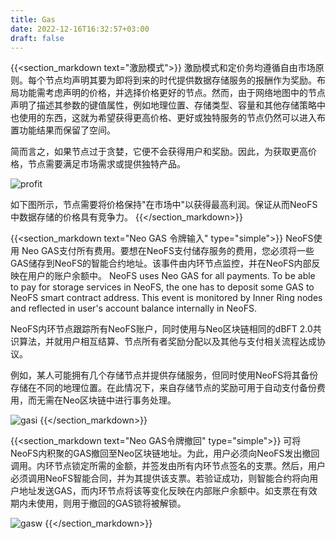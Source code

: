 ```yaml
---
title: Gas
date: 2022-12-16T16:32:57+03:00
draft: false
---
```


{{<section_markdown text="激励模式">}}
  激励模式和定价务均遵循自由市场原则。每个节点均声明其要为即将到来的时代提供数据存储服务的报酬作为奖励。布局功能需考虑声明的价格，并选择价格更好的节点。然而，由于网络地图中的节点声明了描述其参数的键值属性，例如地理位置、存储类型、容量和其他存储策略中也使用的东西，这就为希望获得更高价格、更好或独特服务的节点仍然可以进入布置功能结果而保留了空间。

  简而言之，如果节点过于贪婪，它便不会获得用户和奖励。因此，为获取更高价格，节点需要满足市场需求或提供独特产品。

  ![profit](/images/pages/profit.png)

  如下图所示，节点需要将价格保持"在市场中"以获得最高利润。保证从而NeoFS中数据存储的价格具有竞争力。
{{</section_markdown>}}

{{<section_markdown text="Neo GAS 令牌输入" type="simple">}}
  NeoFS使用 Neo GAS支付所有费用。要想在NeoFS支付储存服务的费用，您必须将一些GAS储存到NeoFS的智能合约地址。该事件由内环节点监控，并在NeoFS内部反映在用户的账户余额中。 NeoFS uses Neo GAS for all payments. To be able to pay for storage services in NeoFS, the one has to deposit some GAS to NeoFS smart contract address. This event is monitored by Inner Ring nodes and reflected in user's account balance internally in NeoFS.

  NeoFS内环节点跟踪所有NeoFS账户，同时使用与Neo区块链相同的dBFT 2.0共识算法，并就用户相互结算、节点所有者奖励分配以及其他与支付相关流程达成协议。

  例如，某人可能拥有几个存储节点并提供存储服务，但同时使用NeoFS将其备份存储在不同的地理位置。在此情况下，来自存储节点的奖励可用于自动支付备份费用，而无需在Neo区块链中进行事务处理。

  ![gasi](/images/pages/gasi.png)
{{</section_markdown>}}

{{<section_markdown text="Neo GAS令牌撤回" type="simple">}}
  可将NeoFS内积聚的GAS撤回至Neo区块链地址。为此，用户必须向NeoFS发出撤回调用。内环节点锁定所需的金额，并签发由所有内环节点签名的支票。然后，用户必须调用NeoFS智能合同，并为其提供该支票。若验证成功，则智能合约将向用户地址发送GAS，而内环节点将该等变化反映在内部账户余额中。如支票在有效期内未使用，则用于撤回的GAS锁将被解锁。

  ![gasw](/images/pages/gasw.png)
{{</section_markdown>}}
